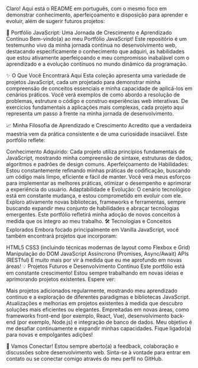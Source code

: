 Claro! Aqui está o README em português, com o mesmo foco em demonstrar conhecimento, aperfeiçoamento e disposição para aprender e evoluir, além de sugerir futuros projetos:

🚀 Portfólio JavaScript: Uma Jornada de Crescimento e Aprendizado Contínuo
Bem-vindo(a) ao meu Portfólio JavaScript! Este repositório é um testemunho vivo da minha jornada contínua no desenvolvimento web, destacando especificamente o conhecimento que adquiri, as habilidades que estou ativamente aperfeiçoando e meu compromisso inabalável com o aprendizado e a evolução contínuos no mundo dinâmico da programação.

✨ O Que Você Encontrará Aqui
Esta coleção apresenta uma variedade de projetos JavaScript, cada um projetado para demonstrar minha compreensão de conceitos essenciais e minha capacidade de aplicá-los em cenários práticos. Você verá exemplos de como abordo a resolução de problemas, estruture o código e construo experiências web interativas. De exercícios fundamentais a aplicações mais complexas, cada projeto aqui representa um passo à frente na minha jornada de desenvolvimento.

📈 Minha Filosofia de Aprendizado e Crescimento
Acredito que a verdadeira maestria vem da prática consistente e de uma curiosidade insaciável. Este portfólio reflete:

Conhecimento Adquirido: Cada projeto utiliza princípios fundamentais de JavaScript, mostrando minha compreensão de sintaxe, estruturas de dados, algoritmos e padrões de design comuns.
Aperfeiçoamento de Habilidades: Estou constantemente refinando minhas práticas de codificação, buscando um código mais limpo, eficiente e fácil de manter. Você verá meus esforços para implementar as melhores práticas, otimizar o desempenho e aprimorar a experiência do usuário.
Adaptabilidade e Evolução: O cenário tecnológico está em constante mudança, e estou comprometido em evoluir com ele. Exploro ativamente novas bibliotecas, frameworks e ferramentas, sempre buscando expandir meu conjunto de habilidades e abraçar tecnologias emergentes. Este portfólio refletirá minha adoção de novos conceitos à medida que os integro ao meu trabalho.
🛠️ Tecnologias e Conceitos Explorados
Embora focado principalmente em Vanilla JavaScript, você também encontrará projetos que incorporam:

HTML5
CSS3 (incluindo técnicas modernas de layout como Flexbox e Grid)
Manipulação do DOM
JavaScript Assíncrono (Promises, Async/Await)
APIs (RESTful)
E muito mais por vir à medida que eu me aprofundo em novas áreas!
💡 Projetos Futuros e Desenvolvimento Contínuo
Este portfólio está em constante crescimento! Estou sempre trabalhando em novas ideias e aprimorando projetos existentes. Espere ver:

Mais projetos adicionados regularmente, mostrando meu aprendizado contínuo e a exploração de diferentes paradigmas e bibliotecas JavaScript.
Atualizações e melhorias em projetos existentes à medida que descubro soluções mais eficientes ou elegantes.
Empreitadas em novas áreas, como frameworks front-end (por exemplo, React, Vue), desenvolvimento back-end (por exemplo, Node.js) e integração de banco de dados.
Meu objetivo é me desafiar continuamente e expandir minhas capacidades. Fique ligado(a) para novas e empolgantes adições!

🤝 Vamos Conectar!
Estou sempre aberto(a) a feedback, colaboração e discussões sobre desenvolvimento web. Sinta-se à vontade para entrar em contato ou se conectar comigo através do meu perfil no GitHub.

